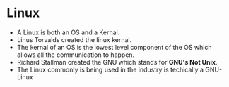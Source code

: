 # Linux[](https://www.elithecomputerguy.com/2019/08/linux-introduction-2/)
* A Linux is both an OS and a Kernal.
* Linus Torvalds created the linux kernal.
* The kernal of an OS is the lowest level component of the OS which allows all the communication to happen.
* Richard Stallman created the GNU which stands for **GNU's Not Unix**.
* The Linux commonly is being used in the industry is techically a GNU-Linux
